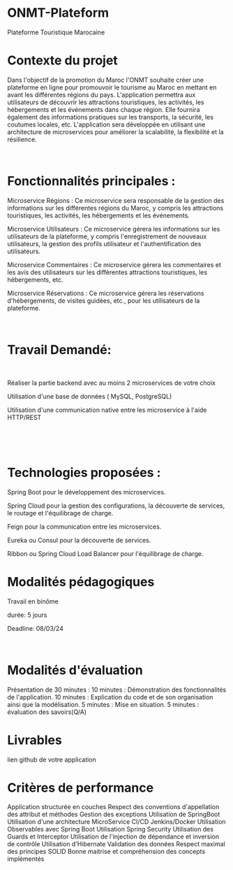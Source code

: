 # ONMT-Plateform
Plateforme Touristique Marocaine
# Contexte du projet
Dans l'objectif de la promotion du Maroc l'ONMT souhaite créer une plateforme en ligne pour promouvoir le tourisme au Maroc en mettant en avant les différentes régions du pays. L'application permettra aux utilisateurs de découvrir les attractions touristiques, les activités, les hébergements et les événements dans chaque région. Elle fournira également des informations pratiques sur les transports, la sécurité, les coutumes locales, etc. L'application sera développée en utilisant une architecture de microservices pour améliorer la scalabilité, la flexibilité et la résilience.

​

# Fonctionnalités principales :

Microservice Régions : Ce microservice sera responsable de la gestion des informations sur les différentes régions du Maroc, y compris les attractions touristiques, les activités, les hébergements et les événements.

Microservice Utilisateurs : Ce microservice gérera les informations sur les utilisateurs de la plateforme, y compris l'enregistrement de nouveaux utilisateurs, la gestion des profils utilisateur et l'authentification des utilisateurs.

Microservice Commentaires : Ce microservice gérera les commentaires et les avis des utilisateurs sur les différentes attractions touristiques, les hébergements, etc.

Microservice Réservations : Ce microservice gérera les réservations d'hébergements, de visites guidées, etc., pour les utilisateurs de la plateforme.

​

# Travail Demandé:

​

Réaliser la partie backend avec au moins 2 microservices de votre choix

Utilisation d'une base de données ( MySQL, PostgreSQL)

Utilisation d'une communication native entre les microservice à l'aide HTTP/REST

​

​

# Technologies proposées :

Spring Boot pour le développement des microservices.

Spring Cloud pour la gestion des configurations, la découverte de services, le routage et l'équilibrage de charge.

Feign pour la communication entre les microservices.

Eureka ou Consul pour la découverte de services.

Ribbon ou Spring Cloud Load Balancer pour l'équilibrage de charge.

# Modalités pédagogiques
Travail en binôme

durée: 5 jours

Deadline: 08/03/24

​

# Modalités d'évaluation
Présentation de 30 minutes :
10 minutes : Démonstration des fonctionnalités de l'application.
10 minutes : Explication du code et de son organisation ainsi que la modélisation.
5 minutes : Mise en situation.
5 minutes : évaluation des savoirs(Q/A)

# Livrables
lien github de votre application

# Critères de performance
Application structurée en couches
Respect des conventions d'appellation des attribut et méthodes
Gestion des exceptions
Utilisation de SpringBoot
Utilisation d'une architecture MicroService 
CI/CD Jenkins/Docker
Utilisation Observables avec Spring Boot
Utilisation Spring Security
Utilisation des Guards et Interceptor
Utilisation de l'injection de dépendance et inversion de contrôle
Utilisation d'Hibernate
Validation des données
Respect maximal des principes SOLID
Bonne maitrise et compréhension des concepts implémentés
